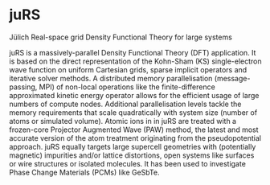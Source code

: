 # juRS
Jülich Real-space grid Density Functional Theory for large systems

juRS is a massively-parallel Density Functional Theory (DFT) application. It is based on the direct representation of the Kohn-Sham (KS) single-electron wave function on uniform Cartesian grids, sparse implicit operators and iterative solver methods. A distributed memory parallelisation (message-passing, MPI) of non-local operations like the finite-difference approximated kinetic energy operator allows for the efficient usage of large numbers of compute nodes. Additional parallelisation levels tackle the memory requirements that scale quadratically with system size (number of atoms or simulated volume). Atomic ions in in juRS are treated with a frozen-core Projector Augmented Wave (PAW) method, the latest and most accurate version of the atom treatment originating from the pseudopotential approach.
juRS equally targets large supercell geometries with (potentially magnetic) impurities and/or lattice distortions, open systems like surfaces or wire structures or isolated molecules. It has been used to investigate Phase Change Materials (PCMs) like GeSbTe.

